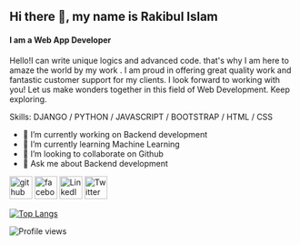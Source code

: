 ## Hi there 👋, my name is Rakibul Islam
#### I am a Web App Developer
Hello!I can write unique logics and advanced code. that's why I am here to amaze the world by my work . I am proud in offering great quality work and fantastic customer support for my clients. I look forward to working with you! Let us make wonders together in this field of Web Development. Keep exploring.

Skills:  DJANGO / PYTHON / JAVASCRIPT / BOOTSTRAP / HTML / CSS

- 🔭 I’m currently working on Backend development 
- 🌱 I’m currently learning Machine Learning 
- 👯 I’m looking to collaborate on Github 
- 💬 Ask me about Backend development 


[<img src='https://cdn.jsdelivr.net/npm/simple-icons@3.0.1/icons/github.svg' alt='github' height='40'>](https://github.com/rkrakib4516)  [<img src='https://cdn.jsdelivr.net/npm/simple-icons@3.0.1/icons/facebook.svg' alt='facebook' height='40'>](https://www.facebook.com/rakibul4516)  [<img src='https://cdn.jsdelivr.net/npm/simple-icons@3.0.1/icons/linkedin.svg' alt='LinkedIn' height='40'>](https://www.linkedin.com/in/rakibul-islam4516/)  [<img src='https://cdn.jsdelivr.net/npm/simple-icons@3.0.1/icons/twitter.svg' alt='Twitter' height='40'>](https://www.twitter.com/rakibul4516/)  


[![Top Langs](https://github-readme-stats.vercel.app/api/top-langs/?username=rkrakib4516)](https://github.com/anuraghazra/github-readme-stats)

![Profile views](https://gpvc.arturio.dev/rkrakib4516)  

